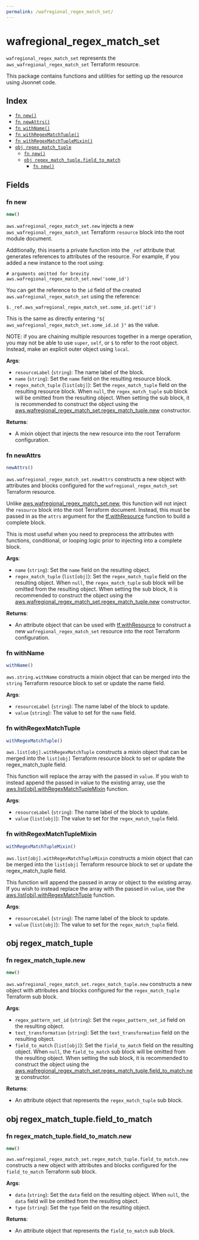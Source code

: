 ```yaml
---
permalink: /wafregional_regex_match_set/
---
```


# wafregional_regex_match_set

`wafregional_regex_match_set` represents the `aws_wafregional_regex_match_set` Terraform resource.



This package contains functions and utilities for setting up the resource using Jsonnet code.


## Index

* [`fn new()`](#fn-new)
* [`fn newAttrs()`](#fn-newattrs)
* [`fn withName()`](#fn-withname)
* [`fn withRegexMatchTuple()`](#fn-withregexmatchtuple)
* [`fn withRegexMatchTupleMixin()`](#fn-withregexmatchtuplemixin)
* [`obj regex_match_tuple`](#obj-regex_match_tuple)
  * [`fn new()`](#fn-regex_match_tuplenew)
  * [`obj regex_match_tuple.field_to_match`](#obj-regex_match_tuplefield_to_match)
    * [`fn new()`](#fn-regex_match_tuplefield_to_matchnew)

## Fields

### fn new

```ts
new()
```


`aws.wafregional_regex_match_set.new` injects a new `aws_wafregional_regex_match_set` Terraform `resource`
block into the root module document.

Additionally, this inserts a private function into the `_ref` attribute that generates references to attributes of the
resource. For example, if you added a new instance to the root using:

    # arguments omitted for brevity
    aws.wafregional_regex_match_set.new('some_id')

You can get the reference to the `id` field of the created `aws.wafregional_regex_match_set` using the reference:

    $._ref.aws_wafregional_regex_match_set.some_id.get('id')

This is the same as directly entering `"${ aws_wafregional_regex_match_set.some_id.id }"` as the value.

NOTE: if you are chaining multiple resources together in a merge operation, you may not be able to use `super`, `self`,
or `$` to refer to the root object. Instead, make an explicit outer object using `local`.

**Args**:
  - `resourceLabel` (`string`): The name label of the block.
  - `name` (`string`): Set the `name` field on the resulting resource block.
  - `regex_match_tuple` (`list[obj]`): Set the `regex_match_tuple` field on the resulting resource block. When `null`, the `regex_match_tuple` sub block will be omitted from the resulting object. When setting the sub block, it is recommended to construct the object using the [aws.wafregional_regex_match_set.regex_match_tuple.new](#fn-regex_match_tuplenew) constructor.

**Returns**:
- A mixin object that injects the new resource into the root Terraform configuration.


### fn newAttrs

```ts
newAttrs()
```


`aws.wafregional_regex_match_set.newAttrs` constructs a new object with attributes and blocks configured for the `wafregional_regex_match_set`
Terraform resource.

Unlike [aws.wafregional_regex_match_set.new](#fn-new), this function will not inject the `resource`
block into the root Terraform document. Instead, this must be passed in as the `attrs` argument for the
[tf.withResource](https://github.com/tf-libsonnet/core/tree/main/docs#fn-withresource) function to build a complete block.

This is most useful when you need to preprocess the attributes with functions, conditional, or looping logic prior to
injecting into a complete block.

**Args**:
  - `name` (`string`): Set the `name` field on the resulting object.
  - `regex_match_tuple` (`list[obj]`): Set the `regex_match_tuple` field on the resulting object. When `null`, the `regex_match_tuple` sub block will be omitted from the resulting object. When setting the sub block, it is recommended to construct the object using the [aws.wafregional_regex_match_set.regex_match_tuple.new](#fn-regex_match_tuplenew) constructor.

**Returns**:
  - An attribute object that can be used with [tf.withResource](https://github.com/tf-libsonnet/core/tree/main/docs#fn-withresource) to construct a new `wafregional_regex_match_set` resource into the root Terraform configuration.


### fn withName

```ts
withName()
```

`aws.string.withName` constructs a mixin object that can be merged into the `string`
Terraform resource block to set or update the name field.



**Args**:
  - `resourceLabel` (`string`): The name label of the block to update.
  - `value` (`string`): The value to set for the `name` field.


### fn withRegexMatchTuple

```ts
withRegexMatchTuple()
```

`aws.list[obj].withRegexMatchTuple` constructs a mixin object that can be merged into the `list[obj]`
Terraform resource block to set or update the regex_match_tuple field.

This function will replace the array with the passed in `value`. If you wish to instead append the
passed in value to the existing array, use the [aws.list[obj].withRegexMatchTupleMixin](TODO) function.


**Args**:
  - `resourceLabel` (`string`): The name label of the block to update.
  - `value` (`list[obj]`): The value to set for the `regex_match_tuple` field.


### fn withRegexMatchTupleMixin

```ts
withRegexMatchTupleMixin()
```

`aws.list[obj].withRegexMatchTupleMixin` constructs a mixin object that can be merged into the `list[obj]`
Terraform resource block to set or update the regex_match_tuple field.

This function will append the passed in array or object to the existing array. If you wish
to instead replace the array with the passed in `value`, use the [aws.list[obj].withRegexMatchTuple](TODO)
function.


**Args**:
  - `resourceLabel` (`string`): The name label of the block to update.
  - `value` (`list[obj]`): The value to set for the `regex_match_tuple` field.


## obj regex_match_tuple



### fn regex_match_tuple.new

```ts
new()
```


`aws.wafregional_regex_match_set.regex_match_tuple.new` constructs a new object with attributes and blocks configured for the `regex_match_tuple`
Terraform sub block.



**Args**:
  - `regex_pattern_set_id` (`string`): Set the `regex_pattern_set_id` field on the resulting object.
  - `text_transformation` (`string`): Set the `text_transformation` field on the resulting object.
  - `field_to_match` (`list[obj]`): Set the `field_to_match` field on the resulting object. When `null`, the `field_to_match` sub block will be omitted from the resulting object. When setting the sub block, it is recommended to construct the object using the [aws.wafregional_regex_match_set.regex_match_tuple.field_to_match.new](#fn-regex_match_tuplefield_to_matchnew) constructor.

**Returns**:
  - An attribute object that represents the `regex_match_tuple` sub block.


## obj regex_match_tuple.field_to_match



### fn regex_match_tuple.field_to_match.new

```ts
new()
```


`aws.wafregional_regex_match_set.regex_match_tuple.field_to_match.new` constructs a new object with attributes and blocks configured for the `field_to_match`
Terraform sub block.



**Args**:
  - `data` (`string`): Set the `data` field on the resulting object. When `null`, the `data` field will be omitted from the resulting object.
  - `type` (`string`): Set the `type` field on the resulting object.

**Returns**:
  - An attribute object that represents the `field_to_match` sub block.
